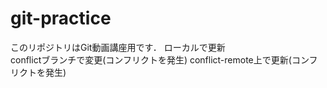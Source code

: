 # git-practice
このリポジトリはGit動画講座用です．
ローカルで更新  
conflictブランチで変更(コンフリクトを発生)
conflict-remote上で更新(コンフリクトを発生)
